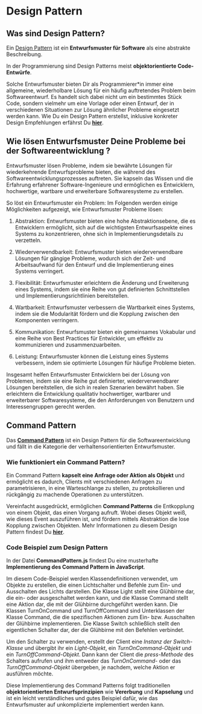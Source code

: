 # Design Pattern

## Was sind Design Pattern?

Ein [Design Pattern](https://rock-the-prototype.com/software-architektur/design-pattern/) ist ein **Entwurfsmuster für Software** als eine abstrakte Beschreibung. 

In der Programmierung sind Design Patterns meist **objektorientierte Code-Entwürfe**.

Solche Entwurfsmuster bieten Dir als Programmierer*in immer eine allgemeine, wiederholbare Lösung für ein häufig auftretendes Problem beim Softwareentwurf. Es handelt sich dabei nicht um ein bestimmtes Stück Code, sondern vielmehr um eine Vorlage oder einen Entwurf, der in verschiedenen Situationen zur Lösung ähnlicher Probleme eingesetzt werden kann.
Wie Du ein Design Pattern erstellst, inklusive konkreter Design Empfehlungen erfährst Du **[hier](https://rock-the-prototype.com/software-architektur/design-pattern/)**.

## Wie lösen Entwurfsmuster Deine Probleme bei der Softwareentwicklung ?

Entwurfsmuster lösen Probleme, indem sie bewährte Lösungen für wiederkehrende Entwurfsprobleme bieten, die während des Softwareentwicklungsprozesses auftreten. Sie kapseln das Wissen und die Erfahrung erfahrener Software-Ingenieure und ermöglichen es Entwicklern, hochwertige, wartbare und erweiterbare Softwaresysteme zu erstellen.

So löst ein Entwurfsmuster ein Problem:
Im Folgenden werden einige Möglichkeiten aufgezeigt, wie Entwurfsmuster Probleme lösen:

1. Abstraktion: Entwurfsmuster bieten eine hohe Abstraktionsebene, die es Entwicklern ermöglicht, sich auf die wichtigsten Entwurfsaspekte eines Systems zu konzentrieren, ohne sich in Implementierungsdetails zu verzetteln.

2. Wiederverwendbarkeit: Entwurfsmuster bieten wiederverwendbare Lösungen für gängige Probleme, wodurch sich der Zeit- und Arbeitsaufwand für den Entwurf und die Implementierung eines Systems verringert.

2. Flexibilität: Entwurfsmuster erleichtern die Änderung und Erweiterung eines Systems, indem sie eine Reihe von gut definierten Schnittstellen und Implementierungsrichtlinien bereitstellen.

3. Wartbarkeit: Entwurfsmuster verbessern die Wartbarkeit eines Systems, indem sie die Modularität fördern und die Kopplung zwischen den Komponenten verringern.

4. Kommunikation: Entwurfsmuster bieten ein gemeinsames Vokabular und eine Reihe von Best Practices für Entwickler, um effektiv zu kommunizieren und zusammenzuarbeiten.

5. Leistung: Entwurfsmuster können die Leistung eines Systems verbessern, indem sie optimierte Lösungen für häufige Probleme bieten.

Insgesamt helfen Entwurfsmuster Entwicklern bei der Lösung von Problemen, indem sie eine Reihe gut definierter, wiederverwendbarer Lösungen bereitstellen, die sich in realen Szenarien bewährt haben. Sie erleichtern die Entwicklung qualitativ hochwertiger, wartbarer und erweiterbarer Softwaresysteme, die den Anforderungen von Benutzern und Interessengruppen gerecht werden.

## Command Pattern

Das **[Command Pattern](https://rock-the-prototype.com/software-architektur/command-pattern/)** ist ein Design Pattern für die Softwareentwicklung und fällt in die Kategorie der verhaltensorientierten Entwurfsmuster.

### Wie funktioniert ein Command Pattern?

Ein Command Pattern **kapselt eine Anfrage oder Aktion als Objekt** und ermöglicht es dadurch, Clients mit verschiedenen Anfragen zu parametrisieren, in eine Warteschlange zu stellen, zu protokollieren und rückgängig zu machende Operationen zu unterstützen.

Vereinfacht ausgedrückt, ermöglichen **Command Patterns** die Entkopplung von einem Objekt, das einen Vorgang aufruft. Wobei dieses Objekt weiß, wie dieses Event auszuführen ist, und fördern mittels Abstraktion die lose Kopplung zwischen Objekten.
Mehr Informationen zu diesem Design Pattern findest Du **[hier](https://rock-the-prototype.com/software-architektur/command-pattern/)**.

### Code Beispiel zum Design Pattern
In der Datei **CommandPattern.js** findest Du eine musterhafte **Implementierung des Command Pattern in JavaScript**.

Im diesem Code-Beispiel werden Klassendefinitionen verwendet, um Objekte zu erstellen, die einen Lichtschalter und Befehle zum Ein- und Ausschalten des Lichts darstellen. Die Klasse Light stellt eine Glühbirne dar, die ein- oder ausgeschaltet werden kann, und die Klasse Command stellt eine Aktion dar, die mit der Glühbirne durchgeführt werden kann. Die Klassen TurnOnCommand und TurnOffCommand sind Unterklassen der Klasse Command, die die spezifischen Aktionen zum Ein- bzw. Ausschalten der Glühbirne implementieren. Die Klasse Switch schließlich stellt den eigentlichen Schalter dar, der die Glühbirne mit den Befehlen verbindet.

Um den Schalter zu verwenden, erstellt der Client eine _Instanz der Switch-Klasse_ und übergibt ihr ein _Light-Objekt_, ein _TurnOnCommand-Objekt_ und ein _TurnOffCommand-Objekt_. Dann kann der Client die _press-Methode_ des Schalters aufrufen und ihm entweder das _TurnOnCommand-_ oder das _TurnOffCommand-Objekt_ übergeben, je nachdem, welche Aktion er ausführen möchte.

Diese Implementierung des Command Patterns folgt traditionellen **objektorientierten Entwurfsprinzipien** wie **Vererbung** und **Kapselung** und ist ein leicht verständliches und gutes Beispiel dafür, wie das Entwurfsmuster auf unkomplizierte implementiert werden kann.